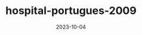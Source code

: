 ---
layout: note-image
parent: ..
title: hospital-portugues-2009
date: 2023-10-04
metatitle: Hospital Português
categories: imagem, hospital português, warp
description: Vista aérea do Hospital Português em 2009
year: 2009
cover-image: https://www.historiadorecife.com/notas/images/images/hospital-portugues-2009.jpg
---